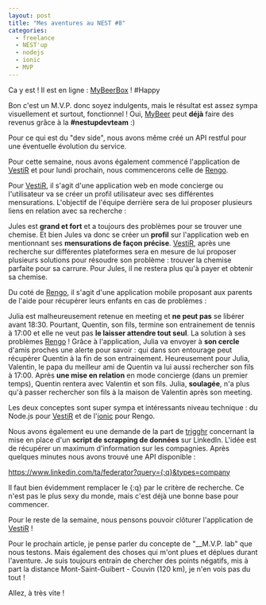 ```yaml
---
layout: post
title: "Mes aventures au NEST #8"
categories:
  - freelance
  - NEST'up
  - nodejs
  - ionic
  - MVP
---
```


Ca y est ! Il est en ligne : [MyBeerBox](http://www.mybeerbox.be) ! #Happy

Bon c'est un M.V.P. donc soyez indulgents, mais le résultat est assez sympa visuellement et surtout, fonctionnel ! Oui, [MyBeer](http://www.my-beer.be) peut __déjà__ faire des revenus grâce à la __#nestupdevteam__ :)

Pour ce qui est du "dev side", nous avons même créé un API restful pour une éventuelle évolution du service.

Pour cette semaine, nous avons également commencé l'application de [VestiR](http://vestir.me/) et pour lundi prochain, nous commencerons celle de [Rengo](http://www.rengoapp.com/).

Pour [VestiR](http://vestir.me/), il s'agit d'une application web en mode concierge ou l'utilisateur va se créer un profil utilisateur avec ses différentes mensurations. L'objectif de l'équipe derrière sera de lui proposer plusieurs liens en relation avec sa recherche :

Jules est __grand et fort__ et a toujours des problèmes pour se trouver une chemise. Et bien Jules va donc se créer un __profil__ sur l'application web en mentionnant ses __mensurations de façon précise__. [VestiR](http://vestir.me/), après une recherche sur différentes plateformes sera en mesure de lui proposer plusieurs solutions pour résoudre son problème : trouver la chemise parfaite pour sa carrure. Pour Jules, il ne restera plus qu'à payer et obtenir sa chemise.

Du coté de [Rengo](http://www.rengoapp.com/), il s'agit d'une application mobile proposant aux parents de l'aide pour récupérer leurs enfants en cas de problèmes :

Julia est malheureusement retenue en meeting et __ne peut pas__ se libérer avant 18:30. Pourtant, Quentin, son fils, termine son entrainement de tennis à 17:00 et elle ne veut pas __le laisser attendre tout seul__. La solution à ses problèmes [Rengo](http://www.rengoapp.com/) ! Grâce à l'application, Julia va envoyer à __son cercle__ d'amis proches une alerte pour savoir : qui dans son entourage peut récupérer Quentin à la fin de son entrainement. Heureusement pour Julia, Valentin, le papa du meilleur ami de Quentin va lui aussi rechercher son fils à 17:00. Après __une mise en relation__ en mode concierge (dans un premier temps), Quentin rentera avec Valentin et son fils. Julia, __soulagée__, n'a plus qu'à passer rechercher son fils à la maison de Valentin après son meeting.

Les deux conceptes sont super sympa et intéressants niveau technique : du Node.js pour [VestiR](https://nodejs.org/) et de l'[ionic](http://ionicframework.com/) pour Rengo.

Nous avons également eu une demande de la part de [trigghr](http://trigghr.com/) concernant la mise en place d'un __script de scrapping de données__ sur LinkedIn. L'idée est de récupérer un maximum d'information sur les compagnies. Après quelques minutes nous avons trouvé une API disponible : 

https://www.linkedin.com/ta/federator?query={:q}&types=company

Il faut bien évidemment remplacer le {:q} par le critère de recherche. Ce n'est pas le plus sexy du monde, mais c'est déjà une bonne base pour commencer.

Pour le reste de la semaine, nous pensons pouvoir clôturer l'application de [VestiR](http://vestir.me/) !

Pour le prochain article, je pense parler du concepte de "__M.V.P. lab" que nous testons. Mais également des choses qui m'ont plues et déplues durant l'aventure. Je suis toujours entrain de chercher des points négatifs, mis à part la distance Mont-Saint-Guibert - Couvin (120 km), je n'en vois pas du tout !

Allez, à très vite !

